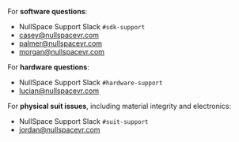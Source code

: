 For **software questions**:
- NullSpace Support Slack `#sdk-support`
- casey@nullspacevr.com
- palmer@nullspacevr.com
- morgan@nullspacevr.com

For **hardware questions**:
- NullSpace Support Slack `#hardware-support`
- lucian@nullspacevr.com

For **physical suit issues**, including material integrity and electronics:
- NullSpace Support Slack `#suit-support`
- jordan@nullspacevr.com
